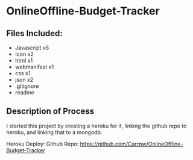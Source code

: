 # OnlineOffline-Budget-Tracker

## Files Included:

* Javascript x6
* Icon x2
* html x1
* webmanifest x1
* css x1
* json x2
* .gitignore
* readme

## Description of Process

I started this project by creating a heroku for it, linking the github repo to heroku, and linking that to a mongodb. 

Heroku Deploy: 
Github Repo: https://github.com/Carrpw/OnlineOffline-Budget-Tracker